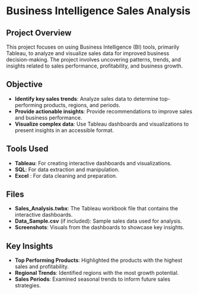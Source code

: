 # Business Intelligence Sales Analysis

## Project Overview
This project focuses on using Business Intelligence (BI) tools, primarily Tableau, to analyze and visualize sales data for improved business decision-making. The project involves uncovering patterns, trends, and insights related to sales performance, profitability, and business growth.

## Objective
- **Identify key sales trends**: Analyze sales data to determine top-performing products, regions, and periods.
- **Provide actionable insights**: Provide recommendations to improve sales and business performance.
- **Visualize complex data**: Use Tableau dashboards and visualizations to present insights in an accessible format.

## Tools Used
- **Tableau**: For creating interactive dashboards and visualizations.
- **SQL**: For data extraction and manipulation.
- **Excel** : For data cleaning and preparation.

## Files
- **Sales_Analysis.twbx**: The Tableau workbook file that contains the interactive dashboards.
- **Data_Sample.csv** (if included): Sample sales data used for analysis.
- **Screenshots**: Visuals from the dashboards to showcase key insights.

## Key Insights
- **Top Performing Products**: Highlighted the products with the highest sales and profitability.
- **Regional Trends**: Identified regions with the most growth potential.
- **Sales Periods**: Examined seasonal trends to inform future sales strategies.

